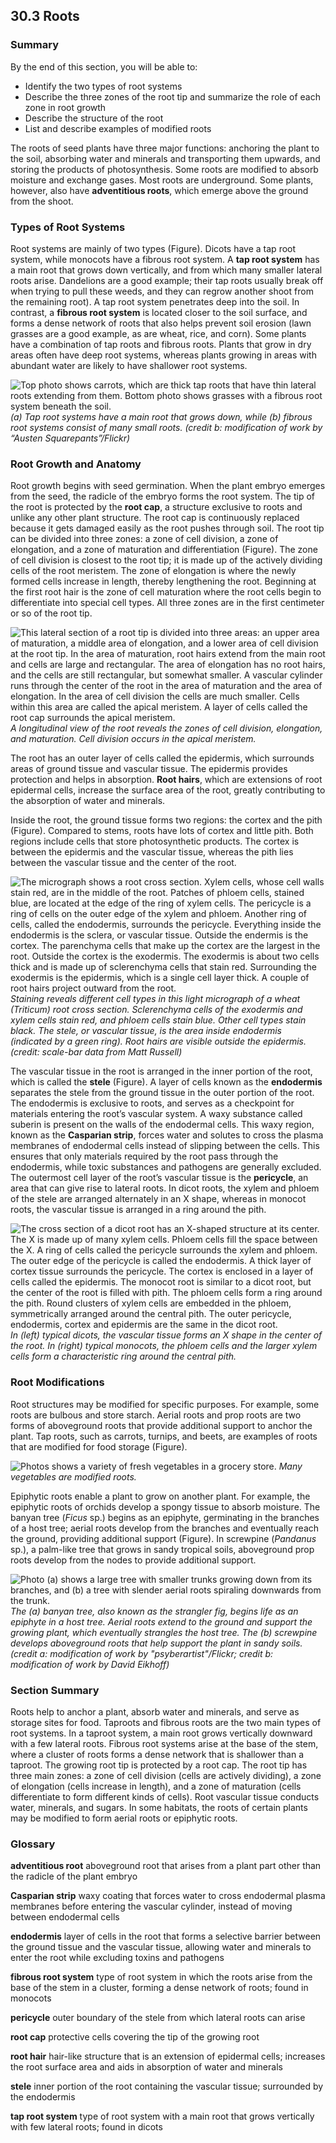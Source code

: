 ##  30.3 Roots 

### Summary

By the end of this section, you will be able to: 

  - Identify the two types of root systems
  - Describe the three zones of the root tip and summarize the role of each zone in root growth
  - Describe the structure of the root
  - List and describe examples of modified roots

The roots of seed plants have three major functions: anchoring the plant to the soil, absorbing water and minerals and transporting them upwards, and storing the products of photosynthesis. Some roots are modified to absorb moisture and exchange gases. Most roots are underground. Some plants, however, also have **adventitious roots**, which emerge above the ground from the shoot.

### Types of Root Systems

Root systems are mainly of two types (Figure). Dicots have a tap root system, while monocots have a fibrous root system. A **tap root system** has a main root that grows down vertically, and from which many smaller lateral roots arise. Dandelions are a good example; their tap roots usually break off when trying to pull these weeds, and they can regrow another shoot from the remaining root). A tap root system penetrates deep into the soil. In contrast, a **fibrous root system** is located closer to the soil surface, and forms a dense network of roots that also helps prevent soil erosion (lawn grasses are a good example, as are wheat, rice, and corn). Some plants have a combination of tap roots and fibrous roots. Plants that grow in dry areas often have deep root systems, whereas plants growing in areas with abundant water are likely to have shallower root systems.

![ Top photo shows carrots, which are thick tap roots that have thin lateral roots extending from them. Bottom photo shows grasses with a fibrous root system beneath the soil.][1] _(a) Tap root systems have a main root that grows down, while (b) fibrous root systems consist of many small roots. (credit b: modification of work by “Austen Squarepants”/Flickr)_

### Root Growth and Anatomy

Root growth begins with seed germination. When the plant embryo emerges from the seed, the radicle of the embryo forms the root system. The tip of the root is protected by the **root cap**, a structure exclusive to roots and unlike any other plant structure. The root cap is continuously replaced because it gets damaged easily as the root pushes through soil. The root tip can be divided into three zones: a zone of cell division, a zone of elongation, and a zone of maturation and differentiation (Figure). The zone of cell division is closest to the root tip; it is made up of the actively dividing cells of the root meristem. The zone of elongation is where the newly formed cells increase in length, thereby lengthening the root. Beginning at the first root hair is the zone of cell maturation where the root cells begin to differentiate into special cell types. All three zones are in the first centimeter or so of the root tip.

![ This lateral section of a root tip is divided into three areas: an upper area of maturation, a middle area of elongation, and a lower area of cell division at the root tip. In the area of maturation, root hairs extend from the main root and cells are large and rectangular. The area of elongation has no root hairs, and the cells are still rectangular, but somewhat smaller. A vascular cylinder runs through the center of the root in the area of maturation and the area of elongation. In the area of cell division the cells are much smaller. Cells within this area are called the apical meristem. A layer of cells called the root cap surrounds the apical meristem.][2] _A longitudinal view of the root reveals the zones of cell division, elongation, and maturation. Cell division occurs in the apical meristem._

The root has an outer layer of cells called the epidermis, which surrounds areas of ground tissue and vascular tissue. The epidermis provides protection and helps in absorption. **Root hairs**, which are extensions of root epidermal cells, increase the surface area of the root, greatly contributing to the absorption of water and minerals.

Inside the root, the ground tissue forms two regions: the cortex and the pith (Figure). Compared to stems, roots have lots of cortex and little pith. Both regions include cells that store photosynthetic products. The cortex is between the epidermis and the vascular tissue, whereas the pith lies between the vascular tissue and the center of the root.

![ The micrograph shows a root cross section. Xylem cells, whose cell walls stain red, are in the middle of the root. Patches of phloem cells, stained blue, are located at the edge of the ring of xylem cells. The pericycle is a ring of cells on the outer edge of the xylem and phloem. Another ring of cells, called the endodermis, surrounds the pericycle. Everything inside the endodermis is the sclera, or vascular tissue. Outside the endermis is the cortex. The parenchyma cells that make up the cortex are the largest in the root. Outside the cortex is the exodermis. The exodermis is about two cells thick and is made up of sclerenchyma cells that stain red. Surrounding the exodermis is the epidermis, which is a single cell layer thick. A couple of root hairs project outward from the root.][3] _Staining reveals different cell types in this light micrograph of a wheat (_Triticum_) root cross section. Sclerenchyma cells of the exodermis and xylem cells stain red, and phloem cells stain blue. Other cell types stain black. The stele, or vascular tissue, is the area inside endodermis (indicated by a green ring). Root hairs are visible outside the epidermis. (credit: scale-bar data from Matt Russell)_

The vascular tissue in the root is arranged in the inner portion of the root, which is called the **stele** (Figure). A layer of cells known as the **endodermis** separates the stele from the ground tissue in the outer portion of the root. The endodermis is exclusive to roots, and serves as a checkpoint for materials entering the root’s vascular system. A waxy substance called suberin is present on the walls of the endodermal cells. This waxy region, known as the **Casparian strip**, forces water and solutes to cross the plasma membranes of endodermal cells instead of slipping between the cells. This ensures that only materials required by the root pass through the endodermis, while toxic substances and pathogens are generally excluded. The outermost cell layer of the root’s vascular tissue is the **pericycle**, an area that can give rise to lateral roots. In dicot roots, the xylem and phloem of the stele are arranged alternately in an X shape, whereas in monocot roots, the vascular tissue is arranged in a ring around the pith.

![ The cross section of a dicot root has an X-shaped structure at its center. The X is made up of many xylem cells. Phloem cells fill the space between the X. A ring of cells called the pericycle surrounds the xylem and phloem. The outer edge of the pericycle is called the endodermis. A thick layer of cortex tissue surrounds the pericycle. The cortex is enclosed in a layer of cells called the epidermis. The monocot root is similar to a dicot root, but the center of the root is filled with pith. The phloem cells form a ring around the pith. Round clusters of xylem cells are embedded in the phloem, symmetrically arranged around the central pith. The outer pericycle, endodermis, cortex and epidermis are the same in the dicot root.][4] _In (left) typical dicots, the vascular tissue forms an X shape in the center of the root. In (right) typical monocots, the phloem cells and the larger xylem cells form a characteristic ring around the central pith._

### Root Modifications

Root structures may be modified for specific purposes. For example, some roots are bulbous and store starch. Aerial roots and prop roots are two forms of aboveground roots that provide additional support to anchor the plant. Tap roots, such as carrots, turnips, and beets, are examples of roots that are modified for food storage (Figure).

![ Photos shows a variety of fresh vegetables in a grocery store.][5] _Many vegetables are modified roots._

Epiphytic roots enable a plant to grow on another plant. For example, the epiphytic roots of orchids develop a spongy tissue to absorb moisture. The banyan tree (_Ficus_ sp.) begins as an epiphyte, germinating in the branches of a host tree; aerial roots develop from the branches and eventually reach the ground, providing additional support (Figure). In screwpine (_Pandanus_ sp.), a palm-like tree that grows in sandy tropical soils, aboveground prop roots develop from the nodes to provide additional support.

![ Photo \(a\) shows a large tree with smaller trunks growing down from its branches, and \(b\) a tree with slender aerial roots spiraling downwards from the trunk.][6] _The (a) banyan tree, also known as the strangler fig, begins life as an epiphyte in a host tree. Aerial roots extend to the ground and support the growing plant, which eventually strangles the host tree. The (b) screwpine develops aboveground roots that help support the plant in sandy soils. (credit a: modification of work by "psyberartist"/Flickr; credit b: modification of work by David Eikhoff)_

### Section Summary

Roots help to anchor a plant, absorb water and minerals, and serve as storage sites for food. Taproots and fibrous roots are the two main types of root systems. In a taproot system, a main root grows vertically downward with a few lateral roots. Fibrous root systems arise at the base of the stem, where a cluster of roots forms a dense network that is shallower than a taproot. The growing root tip is protected by a root cap. The root tip has three main zones: a zone of cell division (cells are actively dividing), a zone of elongation (cells increase in length), and a zone of maturation (cells differentiate to form different kinds of cells). Root vascular tissue conducts water, minerals, and sugars. In some habitats, the roots of certain plants may be modified to form aerial roots or epiphytic roots.

### Glossary

**adventitious root** aboveground root that arises from a plant part other than the radicle of the plant embryo 

**Casparian strip** waxy coating that forces water to cross endodermal plasma membranes before entering the vascular cylinder, instead of moving between endodermal cells 

**endodermis** layer of cells in the root that forms a selective barrier between the ground tissue and the vascular tissue, allowing water and minerals to enter the root while excluding toxins and pathogens 

**fibrous root system** type of root system in which the roots arise from the base of the stem in a cluster, forming a dense network of roots; found in monocots 

**pericycle** outer boundary of the stele from which lateral roots can arise 

**root cap** protective cells covering the tip of the growing root 

**root hair** hair-like structure that is an extension of epidermal cells; increases the root surface area and aids in absorption of water and minerals 

**stele** inner portion of the root containing the vascular tissue; surrounded by the endodermis 

**tap root system** type of root system with a main root that grows vertically with few lateral roots; found in dicots 

   [1]: https://cnx.org/resources/39fe13ce523fd8a489360130735617fd9685a895/Figure_30_03_01abf.jpg
   [2]: https://cnx.org/resources/6dabd05289996e847856c2fa43247194ba786e17/Figure_30_03_02.jpg
   [3]: https://cnx.org/resources/b5a186d5ddbd6026e0c44519dbd7b917ab698c04/Figure_30_03_03f.jpg
   [4]: https://cnx.org/resources/6d2d7352e7875edae054e8c2e8e91a1454e31846/Figure_30_03_04.jpg
   [5]: https://cnx.org/resources/f02fffc4918f9b8240bc1d8245a0af3860faf83d/Figure_30_03_05.jpg
   [6]: https://cnx.org/resources/98b95e707c236b61b6315d965d8db04075b342ca/Figure_30_03_06.jpg

